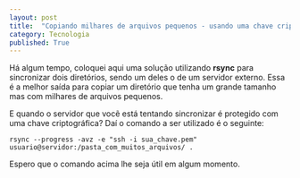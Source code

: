 ```yaml
---
layout: post
title:  "Copiando milhares de arquivos pequenos - usando uma chave criptográfica"
category: Tecnologia
published: True
---
```


Há algum tempo, coloquei aqui uma solução utilizando **rsync** para sincronizar dois diretórios, sendo um deles o de um servidor externo. Essa é a melhor saída para copiar um diretório que tenha um grande tamanho mas com milhares de arquivos pequenos.

E quando o servidor que vocẽ está tentando sincronizar é protegido com uma chave criptográfica? Daí o comando a ser utilizado é o seguinte:

``` shell
rsync --progress -avz -e "ssh -i sua_chave.pem" usuario@servidor:/pasta_com_muitos_arquivos/ .
```

Espero que o comando acima lhe seja útil em algum momento.